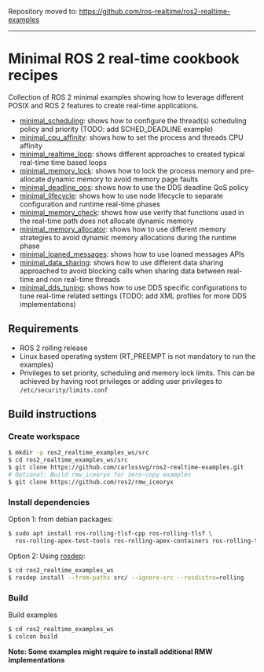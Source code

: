 
Repository moved to: https://github.com/ros-realtime/ros2-realtime-examples

____


# Minimal ROS 2 real-time cookbook recipes

Collection of ROS 2 minimal examples showing how to leverage different POSIX and ROS 2 features to
create real-time applications.

* [minimal_scheduling](minimal_scheduling/README.md): shows how to configure the thread(s)
scheduling policy and priority (TODO: add SCHED_DEADLINE example)
* [minimal_cpu_affinity](minimal_cpu_affinity/README.md): shows how to set the process and threads CPU affinity
* [minimal_realtime_loop](minimal_realtime_loop/README.md): shows different approaches to created typical real-time time based loops
* [minimal_memory_lock](minimal_memory_lock/README.md): shows how to lock the process memory and
 pre-allocate dynamic memory to avoid memory page faults
* [minimal_deadline_qos](minimal_deadline_qos/README.md): shows how to use the DDS deadline QoS policy
* [minimal_lifecycle](minimal_lifecycle/README.md): shows how to use node lifecycle to separate configuration and runtime
 real-time phases
* [minimal_memory_check](minimal_memory_check/README.md): shows how use verify that functions used in the real-time path
does not allocate dynamic memory
* [minimal_memory_allocator](minimal_memory_allocator/README.md): shows how to use different memory strategies to avoid dynamic
 memory allocations during the runtime phase
* [minimal_loaned_messages](minimal_loaned_messages/README.md): shows how to use loaned messages APIs
* [minimal_data_sharing](minimal_data_sharing/README.md): shows how to use different data sharing approached to avoid
 blocking calls when sharing data between real-time and non real-time threads 
* [minimal_dds_tuning](minimal_dds_tuning/README.md): shows how to use DDS specific configurations to tune real-time
 related settings (TODO: add XML profiles for more DDS implementations)


## Requirements

- ROS 2 rolling release
- Linux based operating system (RT_PREEMPT is not mandatory to run the examples)
- Privileges to set priority, scheduling and memory lock limits. This can be achieved by having
 root privileges or adding user privileges to `/etc/security/limits.conf`


## Build instructions

### Create workspace

```bash
$ mkdir -p ros2_realtime_examples_ws/src
$ cd ros2_realtime_examples_ws/src
$ git clone https://github.com/carlossvg/ros2-realtime-examples.git
# Optional: Build rmw_iceoryx for zero-copy examples
$ git clone https://github.com/ros2/rmw_iceoryx
```

### Install dependencies 

Option 1: from debian packages:

```bash
$ sudo apt install ros-rolling-tlsf-cpp ros-rolling-tlsf \
  ros-rolling-apex-test-tools ros-rolling-apex-containers ros-rolling-test-msgs -y
```

Option 2: Using [rosdep](http://wiki.ros.org/ROS/Tutorials/rosdep):

```bash
$ cd ros2_realtime_examples_ws
$ rosdep install --from-paths src/ --ignore-src --rosdistro=rolling
```

### Build

Build examples

```bash
$ cd ros2_realtime_examples_ws
$ colcon build
```

**Note: Some examples might require to install additional RMW implementations**
